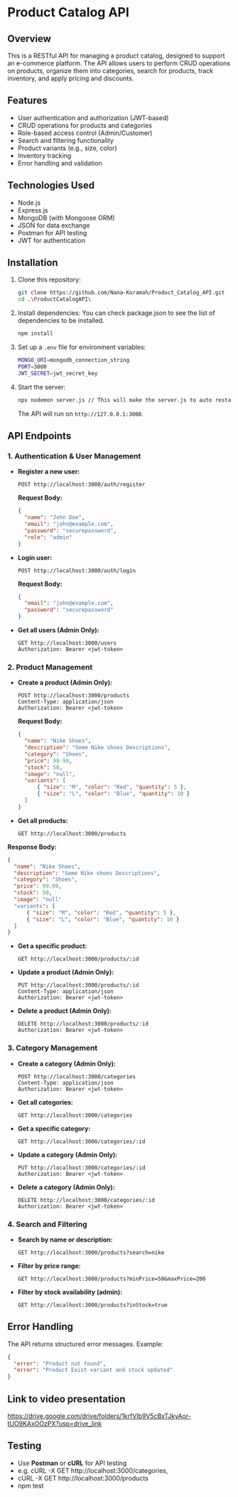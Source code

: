 # Product Catalog API

## Overview
This is a RESTful API for managing a product catalog, designed to support an e-commerce platform. The API allows users to perform CRUD operations on products, organize them into categories, search for products, track inventory, and apply pricing and discounts.

## Features
- User authentication and authorization (JWT-based)
- CRUD operations for products and categories
- Role-based access control (Admin/Customer)
- Search and filtering functionality
- Product variants (e.g., size, color)
- Inventory tracking
- Error handling and validation

## Technologies Used
- Node.js
- Express.js
- MongoDB (with Mongoose ORM)
- JSON for data exchange
- Postman for API testing
- JWT for authentication

## Installation
1. Clone this repository:
   ```sh
   git clone https://github.com/Nana-Koramah/Product_Catalog_API.git
   cd .\ProductCatalogAPI\
   ```

2. Install dependencies: You can check package.json to see the list of dependencies to be installed.
   ```sh
   npm install
   ```

3. Set up a `.env` file for environment variables:
   ```sh
   MONGO_URI=mongodb_connection_string
   PORT=3000
   JWT_SECRET=jwt_secret_key
   ```

4. Start the server:
   ```sh
   npx nodemon server.js // This will make the server.js to auto restart
   ```
   The API will run on `http://127.0.0.1:3000`.

## API Endpoints

### 1. Authentication & User Management
- **Register a new user:**
  ```http
  POST http://localhost:3000/auth/register
  ```
  **Request Body:**
  ```json
  {
    "name": "John Doe",
    "email": "john@example.com",
    "password": "securepassword",
    "role": "admin"
  }
  ```

- **Login user:**
  ```http
  POST http://localhost:3000/auth/login
  ```
  **Request Body:**
  ```json
  {
    "email": "john@example.com",
    "password": "securepassword"
  }
  ```

- **Get all users (Admin Only):**
  ```http
  GET http://localhost:3000/users
  Authorization: Bearer <jwt-token>
  ```

### 2. Product Management
- **Create a product (Admin Only):**
  ```http
  POST http://localhost:3000/products
  Content-Type: application/json
  Authorization: Bearer <jwt-token>
  ```
  **Request Body:**
  ```json
  {
    "name": "Nike Shoes",
    "description": "Some Nike shoes Descriptions",
    "category": "Shoes",
    "price": 99.99,
    "stock": 50,
    "image": "null",
    "variants": [
        { "size": "M", "color": "Red", "quantity": 5 },
        { "size": "L", "color": "Blue", "quantity": 10 }
    ]
  }
  ```

- **Get all products:**
  ```http
  GET http://localhost:3000/products
  ```
**Response Body:**
  ```json
  {
    "name": "Nike Shoes",
    "description": "Some Nike shoes Descriptions",
    "category": "Shoes",
    "price": 99.99,
    "stock": 50,
    "image": "null"
    "variants": [
        { "size": "M", "color": "Red", "quantity": 5 },
        { "size": "L", "color": "Blue", "quantity": 10 }
    ]
  }
  ```

- **Get a specific product:**
  ```http
  GET http://localhost:3000/products/:id
  ```

- **Update a product (Admin Only):**
  ```http
  PUT http://localhost:3000/products/:id
  Content-Type: application/json
  Authorization: Bearer <jwt-token>
  ```

- **Delete a product (Admin Only):**
  ```http
  DELETE http://localhost:3000/products/:id
  Authorization: Bearer <jwt-token>
  ```

### 3. Category Management
- **Create a category (Admin Only):**
  ```http
  POST http://localhost:3000/categories
  Content-Type: application/json
  Authorization: Bearer <jwt-token>
  ```

- **Get all categories:**
  ```http
  GET http://localhost:3000/categories
  ```

- **Get a specific category:**
  ```http
  GET http://localhost:3000/categories/:id
  ```

- **Update a category (Admin Only):**
  ```http
  PUT http://localhost:3000/categories/:id
  Authorization: Bearer <jwt-token>
  ```

- **Delete a category (Admin Only):**
  ```http
  DELETE http://localhost:3000/categories/:id
  Authorization: Bearer <jwt-token>
  ```

### 4. Search and Filtering
- **Search by name or description:**
  ```http
  GET http://localhost:3000/products?search=nike
  ```

- **Filter by price range:**
  ```http
  GET http://localhost:3000/products?minPrice=50&maxPrice=200
  ```

- **Filter by stock availability (admin):**
  ```http
  GET http://localhost:3000/products?inStock=true
  ```

## Error Handling
The API returns structured error messages. Example:
```json
{
  "error": "Product not found",
  "error": "Product Exist variant and stock updated"
}
```

## Link to video presentation
https://drive.google.com/drive/folders/1krfVIb9V5cBxTJkyAor-tUO9KAxOOzPX?usp=drive_link

## Testing
- Use **Postman** or **cURL** for API testing
- e.g. cURL -X GET http://localhost:3000/categories,
- cURL -X GET http://localhost:3000/products
- npm test
